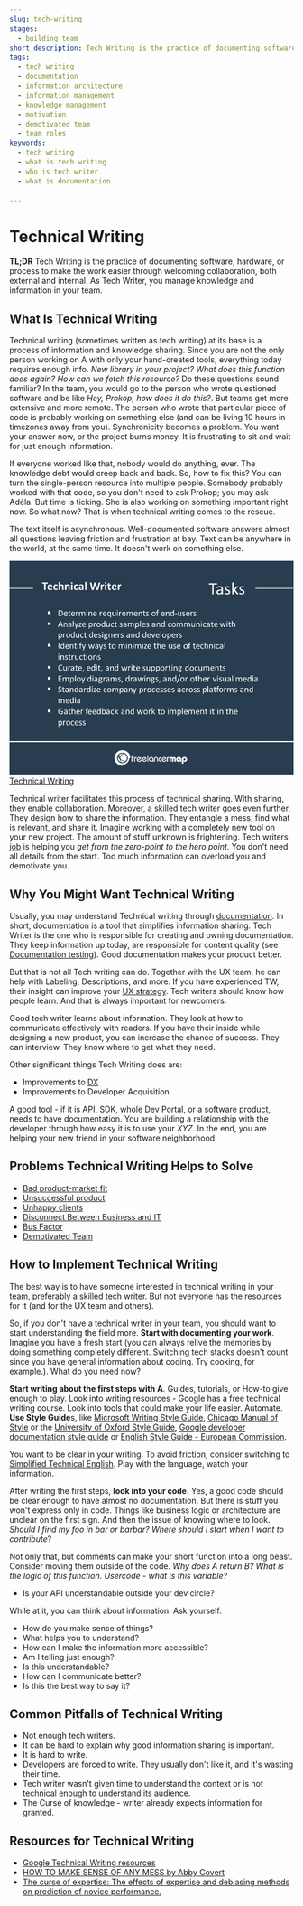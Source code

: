 ```yaml
---
slug: tech-writing
stages:
  - building_team
short_description: Tech Writing is the practice of documenting software, hardware, or process to make the work easier. As Tech Writer, you manage knowledge and information.
tags:
  - tech writing
  - documentation
  - information architecture
  - information management
  - knowledge management
  - motivation
  - demotivated team
  - team roles
keywords:
  - tech writing
  - what is tech writing
  - who is tech writer
  - what is documentation

---
```


# Technical Writing

**TL;DR** Tech Writing is the practice of documenting software, hardware, or process to make the work easier through welcoming collaboration, both external and internal. As Tech Writer, you manage knowledge and information in your team.

## What Is Technical Writing

Technical writing (sometimes written as tech writing) at its base is a process of information and knowledge sharing. Since you are not the only person working on A with only your hand-created tools, everything today requires enough info. *New library in your project? What does this function does again? How can we fetch this resource?* Do these questions sound familiar? In the team, you would go to the person who wrote questioned software and be like *Hey, Prokop, how does it do this?*. But teams get more extensive and more remote. The person who wrote that particular piece of code is probably working on something else (and can be living 10 hours in timezones away from you). Synchronicity becomes a problem. You want your answer now, or the project burns money. It is frustrating to sit and wait for just enough information.

If everyone worked like that, nobody would do anything, ever. The knowledge debt would creep back and back. So, how to fix this? You can turn the single-person resource into multiple people. Somebody probably worked with that code, so you don't need to ask Prokop; you may ask Adéla. But time is ticking. She is also working on something important right now. So what now? That is when technical writing comes to the rescue.

The text itself is asynchronous. Well-documented software answers almost all questions leaving friction and frustration at bay. Text can be anywhere in the world, at the same time. It doesn't work on something else.

![Alt Name](/files/tw.jpg)
[Technical Writing](https://www.freelancermap.com/blog/what-does-a-technical-writer-do/)

Technical writer facilitates this process of technical sharing. With sharing, they enable collaboration. Moreover, a skilled tech writer goes even further. They design how to share the information. They entangle a mess, find what is relevant, and share it. Imagine working with a completely new tool on your new project. The amount of stuff unknown is frightening. Tech writers [job](/practices/jtbd) is helping you *get from the zero-point to the hero point*. You don't need all details from the start. Too much information can overload you and demotivate you.

## Why You Might Want Technical Writing

Usually, you may understand Technical writing through [documentation](/practices/documentation). In short, documentation is a tool that simplifies information sharing. Tech Writer is the one who is responsible for creating and owning documentation. They keep information up today, are responsible for content quality (see [Documentation testing](/practices/documentation-testing)). Good documentation makes your product better.

But that is not all Tech writing can do. Together with the UX team, he can help with Labeling, Descriptions, and more. If you have experienced TW, their insight can improve your [UX strategy](/practices/ux-strategy). Tech writers should know how people learn. And that is always important for newcomers.

Good tech writer learns about information. They look at how to communicate effectively with readers. If you have their inside while designing a new product, you can increase the chance of success. They can interview. They know where to get what they need.

Other significant things Tech Writing does are:
* Improvements to [DX](/practices/good-developer-experience)
* Improvements to Developer Acquisition.

A good tool - if it is API, [SDK](/practices/software-development-kit), whole Dev Portal, or a software product, needs to have documentation. You are building a relationship with the developer through how easy it is to use your *XYZ*. In the end, you are helping your new friend in your software neighborhood.

## Problems Technical Writing Helps to Solve

- [Bad product-market fit](/problems/bad-product-market-fit)
- [Unsuccessful product](/problems/unsuccessful-products)
- [Unhappy clients](/problems/unhappy-clients)
- [Disconnect Between Business and IT](/problems/disconnect-between-business-and-it)
- [Bus Factor](/problems/low-bus-factor)
- [Demotivated Team](/problems/demotivated-team)

## How to Implement Technical Writing

The best way is to have someone interested in technical writing in your team, preferably a skilled tech writer. But not everyone has the resources for it (and for the UX team and others).

So, if you don't have a technical writer in your team, you should want to start understanding the field more. **Start with documenting your work**. Imagine you have a fresh start (you can always relive the memories by doing something completely different. Switching tech stacks doesn't count since you have general information about coding. Try cooking, for example.). What do you need now?

**Start writing about the first steps with A**. Guides, tutorials, or How-to give enough to play. Look into writing resources - Google has a free technical writing course. Look into tools that could make your life easier. Automate. **Use Style Guide**s, like [Microsoft Writing Style Guide](https://docs.microsoft.com/en-us/style-guide/welcome/), [Chicago Manual of Style](https://www.chicagomanualofstyle.org/home.html) or the [University of Oxford Style Guide](https://www.ox.ac.uk/sites/files/oxford/media_wysiwyg/University%20of%20Oxford%20Style%20Guide.pdf), [Google developer documentation style guide](https://developers.google.com/style) or [English Style Guide - European Commission](https://ec.europa.eu/info/sites/default/files/styleguide_english_dgt_en.pdf).

You want to be clear in your writing. To avoid friction, consider switching to [Simplified Technical English](http://www.asd-ste100.org/). Play with the language, watch your information.

After writing the first steps, **look into your code.** Yes, a good code should be clear enough to have almost no documentation. But there is stuff you won't express only in code. Things like business logic or architecture are unclear on the first sign. And then the issue of knowing where to look. *Should I find my foo in bar or barbar? Where should I start when I want to contribute*?

Not only that, but comments can make your short function into a long beast. Consider moving them outside of the code. *Why does A return B? What is the logic of this function. Usercode - what is this variable?*

* Is your API understandable outside your dev circle?

While at it, you can think about information. Ask yourself:

* How do you make sense of things?
* What helps you to understand?
* How can I make the information more accessible?
* Am I telling just enough?
* Is this understandable?
* How can I communicate better?
* Is this the best way to say it?

## Common Pitfalls of Technical Writing

- Not enough tech writers.
- It can be hard to explain why good information sharing is important.
- It is hard to write.
- Developers are forced to write. They usually don't like it, and it's wasting their time.
- Tech writer wasn't given time to understand the context or is not technical enough to understand its audience.
- The Curse of knowledge - writer already expects information for granted.

## Resources for Technical Writing
- [Google Technical Writing resources](https://developers.google.com/tech-writing)
- [HOW TO MAKE SENSE OF ANY MESS by Abby Covert](http://www.howtomakesenseofanymess.com/)
- [The curse of expertise: The effects of expertise and debiasing methods on prediction of novice performance.](https://doi.org/10.1037/1076-898X.5.2.205)
